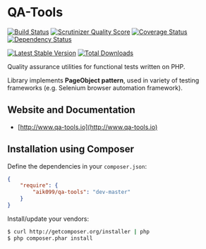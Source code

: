 # QA-Tools
[![Build Status](https://travis-ci.org/aik099/qa-tools.png?branch=master)](https://travis-ci.org/aik099/qa-tools)
[![Scrutinizer Quality Score](https://scrutinizer-ci.com/g/aik099/qa-tools/badges/quality-score.png?s=d31359d014d2f9cf76e3734055b2dadd5925eb8e)](https://scrutinizer-ci.com/g/aik099/qa-tools/)
[![Coverage Status](https://coveralls.io/repos/aik099/qa-tools/badge.png?branch=master)](https://coveralls.io/r/aik099/qa-tools?branch=master)
[![Dependency Status](https://www.versioneye.com/user/projects/52ad65f5ec1375a2870000b2/badge.png)](https://www.versioneye.com/user/projects/52ad65f5ec1375a2870000b2)

[![Latest Stable Version](https://poser.pugx.org/aik099/qa-tools/v/stable.png)](https://packagist.org/packages/aik099/qa-tools)
[![Total Downloads](https://poser.pugx.org/aik099/qa-tools/downloads.png)](https://packagist.org/packages/aik099/qa-tools)

Quality assurance utilities for functional tests written on PHP.

Library implements __PageObject pattern__, used in variety of testing frameworks (e.g. Selenium browser automation framework).

## Website and Documentation

* [http://www.qa-tools.io](http://www.qa-tools.io)

## Installation using Composer

Define the dependencies in your ```composer.json```:

```json
{
	"require": {
		"aik099/qa-tools": "dev-master"
	}
}
```

Install/update your vendors:

```bash
$ curl http://getcomposer.org/installer | php
$ php composer.phar install
```
